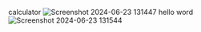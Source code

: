 calculator
![Screenshot 2024-06-23 131447](https://github.com/ishimwe-pacifique/Assignment/assets/173368952/ca88f9d5-657f-4d2b-b021-37ed98e1b4ea)
hello word
![Screenshot 2024-06-23 131544](https://github.com/ishimwe-pacifique/Assignment/assets/173368952/3189c716-ea87-47f5-ae3a-03083d46d0d2)

